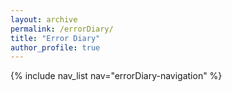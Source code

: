 ```yaml
---
layout: archive
permalink: /errorDiary/
title: "Error Diary"
author_profile: true
---
```


{% include nav_list nav="errorDiary-navigation" %}
